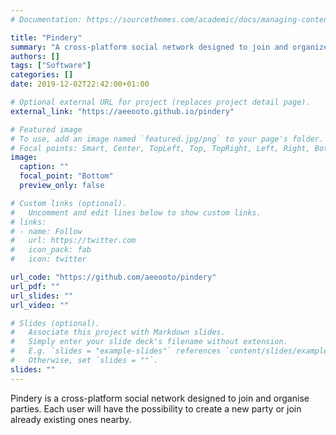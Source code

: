 ```yaml
---
# Documentation: https://sourcethemes.com/academic/docs/managing-content/

title: "Pindery"
summary: "A cross-platform social network designed to join and organize parties."
authors: []
tags: ["Software"]
categories: []
date: 2019-12-02T22:42:00+01:00

# Optional external URL for project (replaces project detail page).
external_link: "https://aeeooto.github.io/pindery"

# Featured image
# To use, add an image named `featured.jpg/png` to your page's folder.
# Focal points: Smart, Center, TopLeft, Top, TopRight, Left, Right, BottomLeft, Bottom, BottomRight.
image:
  caption: ""
  focal_point: "Bottom"
  preview_only: false

# Custom links (optional).
#   Uncomment and edit lines below to show custom links.
# links:
# - name: Follow
#   url: https://twitter.com
#   icon_pack: fab
#   icon: twitter

url_code: "https://github.com/aeeooto/pindery"
url_pdf: ""
url_slides: ""
url_video: ""

# Slides (optional).
#   Associate this project with Markdown slides.
#   Simply enter your slide deck's filename without extension.
#   E.g. `slides = "example-slides"` references `content/slides/example-slides.md`.
#   Otherwise, set `slides = ""`.
slides: ""
---
```

Pindery is a cross-platform social network designed to join and organise parties. Each user will have the possibility to create a new party or join already existing ones nearby.